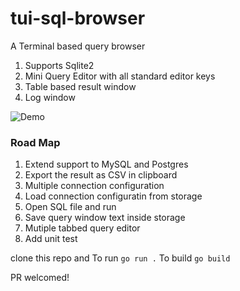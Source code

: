 # tui-sql-browser
A Terminal based query browser

1. Supports Sqlite2
2. Mini Query Editor with all standard editor keys
3. Table based result window
4. Log window

![Demo](https://github.com/vjega/tui-sql-browser/blob/master/img/demo.gif)

### Road Map

1. Extend support to MySQL and Postgres
2. Export the result as CSV in clipboard
3. Multiple connection configuration
4. Load connection configuratin from storage
5. Open SQL file and run
6. Save query window text inside storage
7. Mutiple tabbed query editor
8. Add unit test

clone this repo and
To run `go run .`
To build `go build`

PR welcomed!
